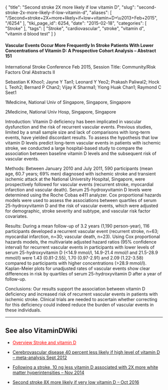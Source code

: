 {
    "title": "Second stroke 2X more likely if low vitamin D",
    "slug": "second-stroke-2x-more-likely-if-low-vitamin-d",
    "aliases": [
        "/Second+stroke+2X+more+likely+if+low+vitamin+D+\u2013+Feb+2015",
        "/6254"
    ],
    "tiki_page_id": 6254,
    "date": "2015-02-18",
    "categories": [
        "Stroke"
    ],
    "tags": [
        "Stroke",
        "cardiovascular",
        "stroke",
        "vitamin d",
        "vitamin d blood test"
    ]
}


#### Vascular Events Occur More Frequently In Stroke Patients With Lower Concentrations of Vitamin D: A Prospective Cohort Analysis – Abstract 151

International Stroke Conference Feb 2015, Session Title: Community/Risk Factors Oral Abstracts II

Sebastian K Khoo1; Jayne Y Tan1; Leonard Y Yeo2; Prakash Paliwal2; Hock L Teoh2; Bernard P Chan2; Vijay K Sharma1; Yiong Huak Chan1; Raymond C Seet1

1Medicine, National Univ of Singapore, Singapore, Singapore

2Medicine, National Univ Hosp, Singapore, Singapore

Introduction: Vitamin D deficiency has been implicated in vascular dysfunction and the risk of recurrent vascular events. Previous studies, limited by a small sample size and lack of comparisons with long-term events, have yielded discordant results. To assess the hypothesis that low vitamin D levels predict long-term vascular events in patients with ischemic stroke, we conducted a large hospital-based study to compare the association between baseline vitamin D levels and the subsequent risk of vascular events.

Methods: Between January 2010 and July 2011, 590 participants (mean age, 60.7 years; 69% men) diagnosed with ischemic stroke and transient ischemic attack at the National University Hospital, Singapore, were prospectively followed for vascular events (recurrent stroke, myocardial infarction and vascular death). Serum 25-hydroxyvitamin D levels were determined using the Roche Cobas e411 analyzer. Cox proportional hazards models were used to assess the associations between quartiles of serum 25-hydroxyvitamin D and the risk of vascular events, which were adjusted for demographic, stroke severity and subtype, and vascular risk factor covariates.

Results: During a mean follow-up of 3.2 years (1,190 person-year), 116 participants developed a recurrent vascular event (recurrent stroke, n=63; myocardial infarction, n=30; vascular death, n=23). Using Cox proportional hazards models, the multivariate adjusted hazard ratios (95% confidence interval) for recurrent vascular events in participants with lower levels of serum 25-hydroxyvitamin D (<14.9 mmol/l, 14.9-21.4 mmol/l and 21.5-28.9 mmol/l) were 1.43 (0.81-2.55), 1.70 (0.97-2.91) and 2.09 (1.22-3.58) compared to participants with higher concentrations (>28.9 mmol/l). Kaplan-Meier plots for unadjusted rates of vascular events show clear differences in risk by quartiles of serum 25-hydroxyvitamin D after a year of follow-up.

Conclusions: Our results support the association between vitamin D deficiency and increased risk of recurrent vascular events in patients with ischemic stroke. Clinical trials are needed to ascertain whether correcting for this deficiency could indeed reduce the burden of vascular events in these individuals.

---

## See also VitaminDWiki

* <a href="/posts/overview-stroke-and-vitamin-d" style="color: red; text-decoration: underline;" title="This post/category does not exist yet: Overview Stroke and vitamin D">Overview Stroke and vitamin D</a>

* [Cerebrovascular disease 40 percent less likely if high level of vitamin D – meta-analysis Sept 2012](/posts/cerebrovascular-disease-40-percent-less-likely-if-high-level-of-vitamin-d-meta-analysis)

* [Following a stroke, 10 ng less vitamin D associated with 2X more white matter hyperintensities – Nov 2014](/posts/following-a-stroke-10-ng-less-vitamin-d-associated-with-2x-more-white-matter-hyperintensities)

* [Second stroke 8X more likely if very low vitamin D – Oct 2016](/posts/second-stroke-8x-more-likely-if-very-low-vitamin-d)